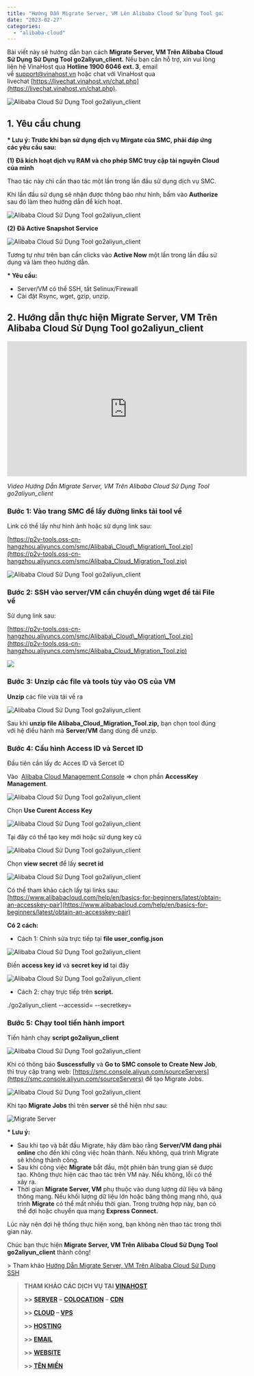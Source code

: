 ```yaml
---
title: "Hướng Dẫn Migrate Server, VM Lên Alibaba Cloud Sử Dụng Tool go2aliyun_client"
date: "2023-02-27"
categories: 
  - "alibaba-cloud"
---
```


Bài viết này sẽ hướng dẫn bạn cách **Migrate Server, VM Trên Alibaba Cloud Sử Dụng Sử Dụng Tool go2aliyun\_client.** Nếu bạn cần hỗ trợ, xin vui lòng liên hệ VinaHost qua **Hotline 1900 6046 ext. 3**, email về [support@vinahost.vn](mailto:support@vinahost.vn) hoặc chat với VinaHost qua livechat [https://livechat.vinahost.vn/chat.php](https://livechat.vinahost.vn/chat.php).

![Alibaba Cloud Sử Dụng Tool go2aliyun_client](images/migrate-server-vm-tren-alibaba-cloud-su-dung-ssh-0-1.png)

## 1\. Yêu cầu chung

**\* Lưu ý: Trước khi bạn sử dụng dịch vụ Mirgate của SMC, phải đáp ứng các yêu cầu sau:**

**(1) Đã kích hoạt dịch vụ RAM và cho phép SMC truy cập tài nguyên Cloud của mình**

Thao tác này chỉ cần thao tác một lần trong lần đầu sử dụng dịch vụ SMC.

Khi lần đầu sử dụng sẽ nhận được thông báo như hình, bấm vào **Authorize** sau đó làm theo hướng dẫn để kích hoạt.

![Alibaba Cloud Sử Dụng Tool go2aliyun_client](images/migrate-server-vm-tren-alibaba-cloud-su-dung-tool-go2aliyun_client-1.png)

**(2) Đã Active Snapshot Service**

![Alibaba Cloud Sử Dụng Tool go2aliyun_client](images/migrate-server-vm-tren-alibaba-cloud-su-dung-tool-go2aliyun_client-2.png)

Tương tự như trên bạn cần clicks vào **Active Now** một lần trong lần đầu sử dụng và làm theo hướng dẫn.

**\* Yêu cầu:**

- Server/VM có thể SSH, tắt Selinux/Firewall
- Cài đặt Rsync, wget, gzip, unzip.

## 2\. Hướng dẫn thực hiện Migrate Server, VM Trên Alibaba Cloud Sử Dụng Tool go2aliyun\_client

<iframe title="YouTube video player" src="https://www.youtube.com/embed/qHwJtFZbofs" width="560" height="315" frameborder="0" allowfullscreen="allowfullscreen" data-mce-fragment="1"><span data-mce-type="bookmark" style="display: inline-block; width: 0px; overflow: hidden; line-height: 0;" class="mce_SELRES_start">﻿</span><span data-mce-type="bookmark" style="display: inline-block; width: 0px; overflow: hidden; line-height: 0;" class="mce_SELRES_start">﻿</span></iframe>

_Video Hướng Dẫn Migrate Server, VM Trên Alibaba Cloud Sử Dụng Tool go2aliyun\_client_

### **Bước 1: Vào trang SMC để lấy đường links tải tool về**

Link có thể lấy như hình ảnh hoặc sử dụng link sau:

[https://p2v-tools.oss-cn-hangzhou.aliyuncs.com/smc/Alibaba\_Cloud\_Migration\_Tool.zip](https://p2v-tools.oss-cn-hangzhou.aliyuncs.com/smc/Alibaba_Cloud_Migration_Tool.zip)

![Alibaba Cloud Sử Dụng Tool go2aliyun_client](images/migrate-server-vm-tren-alibaba-cloud-su-dung-tool-go2aliyun_client-3.png)

### **Bước 2: SSH vào server/VM cần chuyển dùng wget để tải File về**

Sử dụng link sau:

[https://p2v-tools.oss-cn-hangzhou.aliyuncs.com/smc/Alibaba\_Cloud\_Migration\_Tool.zip](https://p2v-tools.oss-cn-hangzhou.aliyuncs.com/smc/Alibaba_Cloud_Migration_Tool.zip)

![](images/migrate-server-vm-tren-alibaba-cloud-su-dung-tool-go2aliyun_client-4.png)

### **Bước 3: Unzip các file và tools tùy vào OS của VM**

**Unzip** các file vừa tải về ra

![Alibaba Cloud Sử Dụng Tool go2aliyun_client](images/migrate-server-vm-tren-alibaba-cloud-su-dung-tool-go2aliyun_client-5.png)

Sau khi **unzip file Alibaba\_Cloud\_Migration\_Tool.zip,** bạn chọn tool đúng với hệ điều hành mà **Server/VM** đang dùng để unzip.

### **Bước 4: Cấu hình Access ID và Sercet ID**

Đầu tiên cần lấy đc Acces ID và Sercet ID

Vào  [Alibaba Cloud Management Console](https://home-intl.console.aliyun.com/) \=> chọn phần **AccessKey Management**.

![Alibaba Cloud Sử Dụng Tool go2aliyun_client](images/migrate-server-vm-tren-alibaba-cloud-su-dung-tool-go2aliyun_client-6.png)

Chọn **Use Curent Access Key**

![Alibaba Cloud Sử Dụng Tool go2aliyun_client](images/migrate-server-vm-tren-alibaba-cloud-su-dung-tool-go2aliyun_client-7.png)

Tại đây có thể tạo key mới hoặc sử dụng key cũ

![Alibaba Cloud Sử Dụng Tool go2aliyun_client](images/migrate-server-vm-tren-alibaba-cloud-su-dung-tool-go2aliyun_client-8.png)

Chọn **view secret** để lấy **secret id**

![Alibaba Cloud Sử Dụng Tool go2aliyun_client](images/migrate-server-vm-tren-alibaba-cloud-su-dung-tool-go2aliyun_client-9.png)

Có thể tham khảo cách lấy tại links sau: [https://www.alibabacloud.com/help/en/basics-for-beginners/latest/obtain-an-accesskey-pair](https://www.alibabacloud.com/help/en/basics-for-beginners/latest/obtain-an-accesskey-pair)

**Có 2 cách:**

- Cách 1: Chỉnh sửa trực tiếp tại **file user\_config.json**

![Alibaba Cloud Sử Dụng Tool go2aliyun_client](images/migrate-server-vm-tren-alibaba-cloud-su-dung-tool-go2aliyun_client-10.png)

Điền **access key id** và **secret key id** tại đây

![Alibaba Cloud Sử Dụng Tool go2aliyun_client](images/migrate-server-vm-tren-alibaba-cloud-su-dung-tool-go2aliyun_client-11.png)

- Cách 2: chạy trực tiếp trên **script.**

./go2aliyun\_client --accessid=<AccessKey ID> --secretkey=<AccessKey Secret>

### **Bước 5: Chạy tool tiến hành import**

Tiến hành chạy **script go2aliyun\_client**

![Alibaba Cloud Sử Dụng Tool go2aliyun_client](images/migrate-server-vm-tren-alibaba-cloud-su-dung-tool-go2aliyun_client-12.png)

Khi có thông báo **Suscessfully** và **Go to SMC console to Create New Job**, thì truy cập trang web: [https://smc.console.aliyun.com/sourceServers](https://smc.console.aliyun.com/sourceServers) để tạo Migrate Jobs.

![Alibaba Cloud Sử Dụng Tool go2aliyun_client](images/migrate-server-vm-tren-alibaba-cloud-su-dung-tool-go2aliyun_client-13.png)

Khi tạo **Migrate Jobs** thì trên **server** sẽ thể hiện như sau:

![Migrate Server](images/migrate-server-vm-tren-alibaba-cloud-su-dung-tool-go2aliyun_client-14.png)

**\* Lưu ý:**

- Sau khi tạo và bắt đầu Migrate, hãy đảm bảo rằng **Server/VM đang phải online** cho đến khi công việc hoàn thành. Nếu không, quá trình Migrate sẽ không thành công.
- Sau khi công việc **Migrate** bắt đầu, một phiên bản trung gian sẽ được tạo. Không thực hiện các thao tác trên VM này. Nếu không, lỗi có thể xảy ra.
- Thời gian **Migrate Server, VM** phụ thuộc vào dung lượng dữ liệu và băng thông mạng. Nếu khối lượng dữ liệu lớn hoặc băng thông mạng nhỏ, quá trình **Migrate** có thể mất nhiều thời gian. Trong trường hợp này, bạn có thể đợi hoặc chuyển qua mạng **Express Connect.**

Lúc này nên đợi hệ thống thực hiện xong, bạn không nên thao tác trong thời gian này.

Chúc bạn thực hiện **Migrate Server, VM Trên Alibaba Cloud Sử Dụng Tool go2aliyun\_client** thành công!

\> Tham khảo [Hướng Dẫn Migrate Server, VM Trên Alibaba Cloud Sử Dụng SSH](https://kb.vinahost.vn/migrate-server-vm-tren-alibaba-cloud-su-dung-ssh/)

> **THAM KHẢO CÁC DỊCH VỤ TẠI [VINAHOST](https://vinahost.vn/)**
> 
> **\>>** [**SERVER**](https://vinahost.vn/thue-may-chu-rieng/) **–** [**COLOCATION**](https://vinahost.vn/colocation.html) – [**CDN**](https://vinahost.vn/dich-vu-cdn-chuyen-nghiep)
> 
> **\>> [CLOUD](https://vinahost.vn/cloud-server-gia-re/) – [VPS](https://vinahost.vn/vps-ssd-chuyen-nghiep/)**
> 
> **\>> [HOSTING](https://vinahost.vn/wordpress-hosting)**
> 
> **\>> [EMAIL](https://vinahost.vn/email-hosting)**
> 
> **\>> [WEBSITE](http://vinawebsite.vn/)**
> 
> **\>> [TÊN MIỀN](https://vinahost.vn/ten-mien-gia-re/)**
